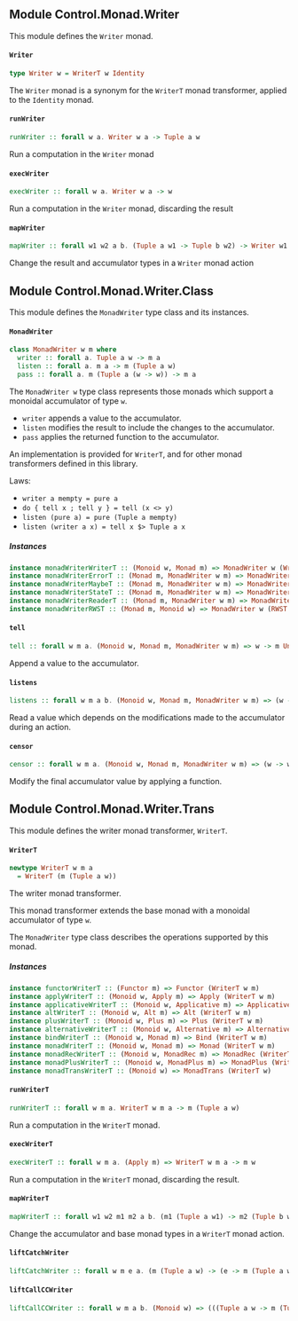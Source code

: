 ## Module Control.Monad.Writer

This module defines the `Writer` monad.

#### `Writer`

``` purescript
type Writer w = WriterT w Identity
```

The `Writer` monad is a synonym for the `WriterT` monad transformer, applied
to the `Identity` monad.

#### `runWriter`

``` purescript
runWriter :: forall w a. Writer w a -> Tuple a w
```

Run a computation in the `Writer` monad

#### `execWriter`

``` purescript
execWriter :: forall w a. Writer w a -> w
```

Run a computation in the `Writer` monad, discarding the result

#### `mapWriter`

``` purescript
mapWriter :: forall w1 w2 a b. (Tuple a w1 -> Tuple b w2) -> Writer w1 a -> Writer w2 b
```

Change the result and accumulator types in a `Writer` monad action


## Module Control.Monad.Writer.Class

This module defines the `MonadWriter` type class and its instances.

#### `MonadWriter`

``` purescript
class MonadWriter w m where
  writer :: forall a. Tuple a w -> m a
  listen :: forall a. m a -> m (Tuple a w)
  pass :: forall a. m (Tuple a (w -> w)) -> m a
```

The `MonadWriter w` type class represents those monads which support a monoidal accumulator
of type `w`.

- `writer` appends a value to the accumulator.
- `listen` modifies the result to include the changes to the accumulator.
- `pass` applies the returned function to the accumulator.

An implementation is provided for `WriterT`, and for other monad transformers
defined in this library.

Laws:

- `writer a mempty = pure a`
- `do { tell x ; tell y } = tell (x <> y)`
- `listen (pure a) = pure (Tuple a mempty)`
- `listen (writer a x) = tell x $> Tuple a x`


##### Instances
``` purescript
instance monadWriterWriterT :: (Monoid w, Monad m) => MonadWriter w (WriterT w m)
instance monadWriterErrorT :: (Monad m, MonadWriter w m) => MonadWriter w (ErrorT e m)
instance monadWriterMaybeT :: (Monad m, MonadWriter w m) => MonadWriter w (MaybeT m)
instance monadWriterStateT :: (Monad m, MonadWriter w m) => MonadWriter w (StateT s m)
instance monadWriterReaderT :: (Monad m, MonadWriter w m) => MonadWriter w (ReaderT r m)
instance monadWriterRWST :: (Monad m, Monoid w) => MonadWriter w (RWST r w s m)
```

#### `tell`

``` purescript
tell :: forall w m a. (Monoid w, Monad m, MonadWriter w m) => w -> m Unit
```

Append a value to the accumulator.

#### `listens`

``` purescript
listens :: forall w m a b. (Monoid w, Monad m, MonadWriter w m) => (w -> b) -> m a -> m (Tuple a b)
```

Read a value which depends on the modifications made to the accumulator during an action.

#### `censor`

``` purescript
censor :: forall w m a. (Monoid w, Monad m, MonadWriter w m) => (w -> w) -> m a -> m a
```

Modify the final accumulator value by applying a function.


## Module Control.Monad.Writer.Trans

This module defines the writer monad transformer, `WriterT`.

#### `WriterT`

``` purescript
newtype WriterT w m a
  = WriterT (m (Tuple a w))
```

The writer monad transformer.

This monad transformer extends the base monad with a monoidal accumulator of
type `w`.

The `MonadWriter` type class describes the operations supported by this monad.

##### Instances
``` purescript
instance functorWriterT :: (Functor m) => Functor (WriterT w m)
instance applyWriterT :: (Monoid w, Apply m) => Apply (WriterT w m)
instance applicativeWriterT :: (Monoid w, Applicative m) => Applicative (WriterT w m)
instance altWriterT :: (Monoid w, Alt m) => Alt (WriterT w m)
instance plusWriterT :: (Monoid w, Plus m) => Plus (WriterT w m)
instance alternativeWriterT :: (Monoid w, Alternative m) => Alternative (WriterT w m)
instance bindWriterT :: (Monoid w, Monad m) => Bind (WriterT w m)
instance monadWriterT :: (Monoid w, Monad m) => Monad (WriterT w m)
instance monadRecWriterT :: (Monoid w, MonadRec m) => MonadRec (WriterT w m)
instance monadPlusWriterT :: (Monoid w, MonadPlus m) => MonadPlus (WriterT w m)
instance monadTransWriterT :: (Monoid w) => MonadTrans (WriterT w)
```

#### `runWriterT`

``` purescript
runWriterT :: forall w m a. WriterT w m a -> m (Tuple a w)
```

Run a computation in the `WriterT` monad.

#### `execWriterT`

``` purescript
execWriterT :: forall w m a. (Apply m) => WriterT w m a -> m w
```

Run a computation in the `WriterT` monad, discarding the result.

#### `mapWriterT`

``` purescript
mapWriterT :: forall w1 w2 m1 m2 a b. (m1 (Tuple a w1) -> m2 (Tuple b w2)) -> WriterT w1 m1 a -> WriterT w2 m2 b
```

Change the accumulator and base monad types in a `WriterT` monad action.

#### `liftCatchWriter`

``` purescript
liftCatchWriter :: forall w m e a. (m (Tuple a w) -> (e -> m (Tuple a w)) -> m (Tuple a w)) -> WriterT w m a -> (e -> WriterT w m a) -> WriterT w m a
```

#### `liftCallCCWriter`

``` purescript
liftCallCCWriter :: forall w m a b. (Monoid w) => (((Tuple a w -> m (Tuple b w)) -> m (Tuple a w)) -> m (Tuple a w)) -> ((a -> WriterT w m b) -> WriterT w m a) -> WriterT w m a
```


